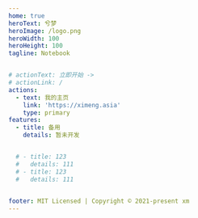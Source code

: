 ```yaml
---
home: true
heroText: 兮梦
heroImage: /logo.png
heroWidth: 100
heroHeight: 100
tagline: Notebook


# actionText: 立即开始 ->
# actionLink: /
actions:
  - text: 我的主页
    link: 'https://ximeng.asia'
    type: primary
features:
  - title: 备用
    details: 暂未开发


  # - title: 123
  #   details: 111
  # - title: 123
  #   details: 111

  
footer: MIT Licensed | Copyright © 2021-present xm
---
```

